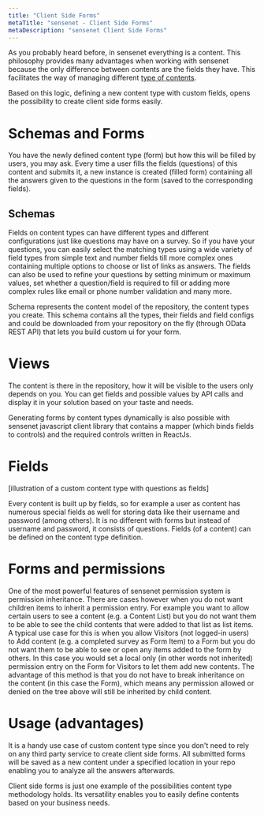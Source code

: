 ```yaml
---
title: "Client Side Forms"
metaTitle: "sensenet - Client Side Forms"
metaDescription: "sensenet Client Side Forms"
---
```


As you probably heard before, in sensenet everything is a content. This philosophy provides many advantages when working with sensenet because the only difference between contents are the fields they have. This facilitates the way of managing different [type of contents](/concepts/content-types).

Based on this logic, defining a new content type with custom fields, opens the possibility to create client side forms easily.

# Schemas and Forms
You have the newly defined content type (form) but how this will be filled by users, you may ask.
Every time a user fills the fields (questions) of this content and submits it, a new instance is created (filled form) containing all the answers given to the questions in the form (saved to the corresponding fields).

## Schemas
Fields on content types can have different types and different configurations just like questions may have on a survey. So if you have your questions, you can easily select the matching types using a wide variety of field types from simple text and number fields till more complex ones containing multiple options to choose or list of links as answers. The fields can also be used to refine your questions by setting minimum or maximum values, set whether a question/field is required to fill or adding more complex rules like email or phone number validation and many more.

Schema represents the content model of the repository, the content types you create. This schema contains all the types, their fields and field configs and could be downloaded from your repository on the fly (through OData REST API) that lets you build custom ui for your form.

# Views
The content is there in the repository, how it will be visible to the users only depends on you. You can get fields and possible values by API calls and display it in your solution based on your taste and needs.

Generating forms by content types dynamically is also possible with sensenet javascript client library that contains a  mapper (which binds fields to controls) and the required controls written in ReactJs. 

# Fields
[illustration of a custom content type with questions as fields]

Every content is built up by fields, so for example a user as content has numerous special fields as well for storing data like their username and password (among others). It is no different with forms but instead of username and password, it consists of questions.
Fields (of a content) can be defined on the content type definition.

# Forms and permissions
One of the most powerful features of sensenet permission system is permission inheritance. There are cases however when you do not want children items to inherit a permission entry. For example you want to allow certain users to see a content (e.g. a Content List) but you do not want them to be able to see the child contents that were added to that list as list items. A typical use case for this is when you allow Visitors (not logged-in users) to Add content (e.g. a completed survey as Form Item) to a Form but you do not want them to be able to see or open any items added to the form by others. In this case you would set a local only (in other words not inherited) permission entry on the Form for Visitors to let them add new contents. The advantage of this method is that you do not have to break inheritance on the content (in this case the Form), which means any permission allowed or denied on the tree above will still be inherited by child content.

# Usage (advantages)
It is a handy use case of custom content type since you don't need to rely on any third party service to create client side forms. All submitted forms will be saved as a new content under a specified location in your repo enabling you to analyze all the answers afterwards.

Client side forms is just one example of the possibilities content type methodology holds. Its versatility enables you to easily define contents based on your business needs.
